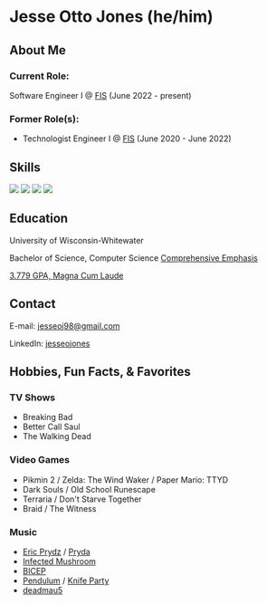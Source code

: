 # Jesse Otto Jones (he/him)

## About Me

### Current Role:
Software Engineer I @ <a href="https://www.fisglobal.com/en/" target="_blank" rel="noopener noreferrer">FIS</a> (June 2022 - present)

### Former Role(s):
- Technologist Engineer I @ <a href="https://www.fisglobal.com/en/" target="_blank" rel="noopener noreferrer">FIS</a> (June 2020 - June 2022)

## Skills

<p align="left">
<img src="https://img.shields.io/badge/angular-%23DD0031.svg?style=for-the-badge&logo=angular&logoColor=white">
<img src="https://img.shields.io/badge/java-%23ED8B00.svg?style=for-the-badge&logo=java&logoColor=white">
<img src="https://img.shields.io/badge/spring-%236DB33F.svg?style=for-the-badge&logo=spring&logoColor=white">
<img src="https://img.shields.io/badge/mysql-%2300000f.svg?style=for-the-badge&logo=mysql&logoColor=white">
</p>

## Education

University of Wisconsin-Whitewater

Bachelor of Science, Computer Science <a href="http://uww-public.courseleaf.com/undergraduate/letters-sciences/computer_science/computer-science_comprehensive/" target="_blank" rel="noopener noreferrer">Comprehensive Emphasis</a>

<a href="https://meritpages.com/jonesjo17" target="_blank" rel="noopener noreferrer">3.779 GPA, Magna Cum Laude</a>

## Contact

E-mail: <a href="mailto:jesseoj98@gmail.com" target="_blank" rel="noopener noreferrer">jesseoj98@gmail.com</a>

LinkedIn: <a href="https://www.linkedin.com/in/jesseojones" target="_blank" rel="noopener noreferrer">jesseojones</a>

## Hobbies, Fun Facts, & Favorites

### TV Shows
- Breaking Bad
- Better Call Saul
- The Walking Dead

### Video Games
- Pikmin 2 / Zelda: The Wind Waker / Paper Mario: TTYD
- Dark Souls / Old School Runescape
- Terraria / Don't Starve Together
- Braid / The Witness

### Music
- <a href="https://youtu.be/gt1pKrwxAJU" target="_blank" rel="noopener noreferrer">Eric Prydz</a> / <a href="https://youtu.be/21tTE3qqU8k" target="_blank" rel="noopener noreferrer">Pryda</a>
- <a href="https://youtu.be/HIfeU-pIEpU" target="_blank" rel="noopener noreferrer">Infected Mushroom</a>
- <a href="https://youtu.be/fY7M3pzXdUo" target="_blank" rel="noopener noreferrer">BICEP</a>
- <a href="https://youtu.be/lC-0j-5GdjU" target="_blank" rel="noopener noreferrer">Pendulum</a> / <a href="https://youtu.be/9S0okQsJlDs" target="_blank" rel="noopener noreferrer">Knife Party</a>
- <a href="https://youtu.be/BdW5McynGh8" target="_blank" rel="noopener noreferrer">deadmau5</a>
